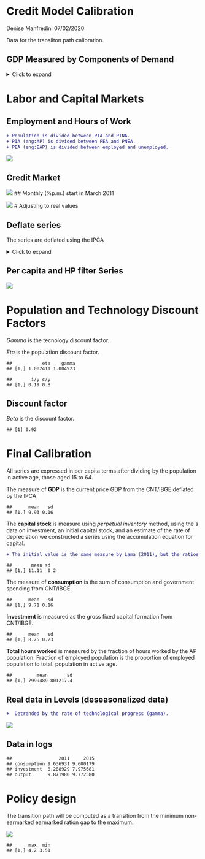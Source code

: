 Credit Model Calibration
================
Denise Manfredini
07/02/2020

Data for the transiiton path calibration.

## GDP Measured by Components of Demand

<details>

<summary>Click to
expand</summary>

![](credit_model_calibration_files/figure-gfm/unnamed-chunk-1-1.png)<!-- -->

</details>

# Labor and Capital Markets

## Employment and Hours of Work

``` diff
+ Population is divided between PIA and PINA.
+ PIA (eng:AP) is divided between PEA and PNEA.
+ PEA (eng:EAP) is divided between employed and unemployed.
```

![](credit_model_calibration_files/figure-gfm/unnamed-chunk-2-1.png)<!-- -->

## Credit Market

![](credit_model_calibration_files/figure-gfm/unnamed-chunk-4-1.png)<!-- -->
\#\# Monthly (%p.m.) start in March
2011

![](credit_model_calibration_files/figure-gfm/unnamed-chunk-6-1.png)<!-- -->
\# Adjusting to real values

## Deflate series

The series are deflated using the IPCA

<details>

<summary>Click to
expand</summary>

![](credit_model_calibration_files/figure-gfm/unnamed-chunk-8-1.png)<!-- -->

</details>

## Per capita and HP filter Series

![](credit_model_calibration_files/figure-gfm/unnamed-chunk-12-1.png)<!-- -->

# Population and Technology Discount Factors

*Gamma* is the tecnology discount factor.

*Eta* is the population discount factor.

    ##           eta    gamma
    ## [1,] 1.002411 1.004923

    ##       i/y c/y
    ## [1,] 0.19 0.8

## Discount factor

*Beta* is the discount factor.

    ## [1] 0.92

# Final Calibration

All series are expressed in per capita terms after dividing by the
population in active age, those aged 15 to 64.

The measure of **GDP** is the current price GDP from the CNT/IBGE
deflated by the IPCA

    ##      mean   sd
    ## [1,] 9.93 0.16

The **capital stock** is measure using *perpetual inventory* method,
using the s data on investment, an initial capital stock, and an
estimate of the rate of depreciation we constructed a series using the
accumulation equation for
capital.

``` diff
+ The initial value is the same measure by Lama (2011), but the ratios are VERY different.
```

    ##       mean sd  
    ## [1,] 11.11  0 2

The measure of **consumption** is the sum of consumption and government
spending from CNT/IBGE.

    ##      mean   sd
    ## [1,] 9.71 0.16

**Investment** is measured as the gross fixed capital formation from
CNT/IBGE.

    ##      mean   sd
    ## [1,] 8.25 0.23

**Total hours worked** is measured by the fraction of hours worked by
the AP population. Fraction of employed population is the proportion of
employed population to total. population in active age.

    ##         mean       sd
    ## [1,] 7999489 801217.4

## Real data in Levels (deseasonalized data)

``` diff
+  Detrended by the rate of technological progress (gamma).
```

![](credit_model_calibration_files/figure-gfm/unnamed-chunk-22-1.png)<!-- -->

## Data in logs

    ##                 2011     2015
    ## consumption 9.636931 9.600179
    ## investment  8.288929 7.975681
    ## output      9.871980 9.772580

# Policy design

The transition path will be computed as a transition from the minimum
non-earmarked earmarked ration gap to the
maximum.

![](credit_model_calibration_files/figure-gfm/unnamed-chunk-24-1.png)<!-- -->

    ##      max  min
    ## [1,] 4.2 3.51
